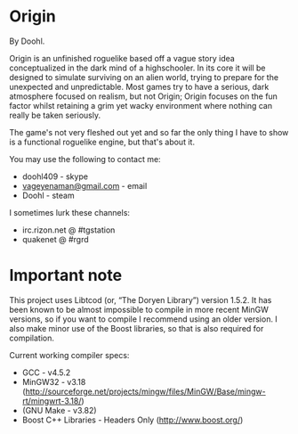 Origin
======
By Doohl.

Origin is an unfinished roguelike based off a vague story idea conceptualized in the dark mind of a highschooler. In its core it will be designed to simulate surviving on an alien world, trying to prepare for the unexpected and unpredictable. Most games try to have a serious, dark atmosphere focused on realism, but not Origin; Origin focuses on the fun factor whilst retaining a grim yet wacky environment where nothing can really be taken seriously.

The game's not very fleshed out yet and so far the only thing I have to show is a functional roguelike engine, but that's about it.

You may use the following to contact me:

- doohl409 - skype
- vageyenaman@gmail.com - email
- Doohl - steam

I sometimes lurk these channels:
- irc.rizon.net @ #tgstation
- quakenet @ #rgrd

Important note
=====
This project uses Libtcod (or, “The Doryen Library”) version 1.5.2. It has been known to be almost impossible to compile in more recent MinGW versions, so if you want to compile I recommend using an older version. I also make minor use of the Boost libraries, so that is also required for compilation.

Current working compiler specs:
- GCC - v4.5.2
- MinGW32 - v3.18 (http://sourceforge.net/projects/mingw/files/MinGW/Base/mingw-rt/mingwrt-3.18/)
- (GNU Make - v3.82)
- Boost C++ Libraries - Headers Only (http://www.boost.org/)

